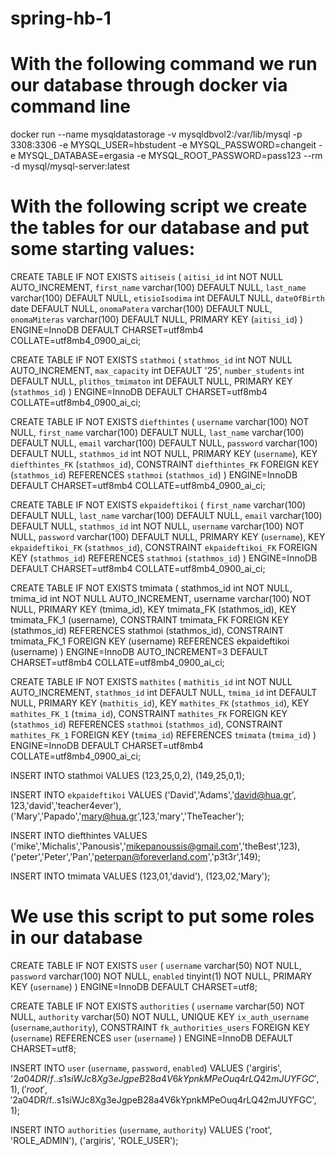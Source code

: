 # spring-hb-1

# With the following command we run our database through docker via command line

docker run --name mysqldatastorage -v mysqldbvol2:/var/lib/mysql -p 3308:3306 -e MYSQL_USER=hbstudent -e MYSQL_PASSWORD=changeit -e MYSQL_DATABASE=ergasia -e MYSQL_ROOT_PASSWORD=pass123 --rm -d mysql/mysql-server:latest

# With the following script we create the tables for our database and put some starting values:

CREATE TABLE IF NOT EXISTS `aitiseis` (
  `aitisi_id` int NOT NULL AUTO_INCREMENT,
  `first_name` varchar(100) DEFAULT NULL,
  `last_name` varchar(100) DEFAULT NULL,
  `etisioIsodima` int DEFAULT NULL,
  `dateOfBirth` date DEFAULT NULL,
  `onomaPatera` varchar(100) DEFAULT NULL,
  `onomaMiteras` varchar(100) DEFAULT NULL,
  PRIMARY KEY (`aitisi_id`)
) ENGINE=InnoDB DEFAULT CHARSET=utf8mb4 COLLATE=utf8mb4_0900_ai_ci;

CREATE TABLE IF NOT EXISTS `stathmoi` (
  `stathmos_id` int NOT NULL AUTO_INCREMENT,
  `max_capacity` int DEFAULT '25',
  `number_students` int DEFAULT NULL,
  `plithos_tmimaton` int DEFAULT NULL,
  PRIMARY KEY (`stathmos_id`)
) ENGINE=InnoDB DEFAULT CHARSET=utf8mb4 COLLATE=utf8mb4_0900_ai_ci;

CREATE TABLE IF NOT EXISTS `diefthintes` (
  `username` varchar(100) NOT NULL,
  `first_name` varchar(100) DEFAULT NULL,
  `last_name` varchar(100) DEFAULT NULL,
  `email` varchar(100) DEFAULT NULL,
  `password` varchar(100) DEFAULT NULL,
  `stathmos_id` int NOT NULL,
  PRIMARY KEY (`username`),
  KEY `diefthintes_FK` (`stathmos_id`),
  CONSTRAINT `diefthintes_FK` FOREIGN KEY (`stathmos_id`) REFERENCES `stathmoi` (`stathmos_id`)
) ENGINE=InnoDB DEFAULT CHARSET=utf8mb4 COLLATE=utf8mb4_0900_ai_ci;


CREATE TABLE IF NOT EXISTS `ekpaideftikoi` (
  `first_name` varchar(100) DEFAULT NULL,
  `last_name` varchar(100) DEFAULT NULL,
  `email` varchar(100) DEFAULT NULL,
  `stathmos_id` int NOT NULL,
  `username` varchar(100) NOT NULL,
  `password` varchar(100) DEFAULT NULL,
  PRIMARY KEY (`username`),
  KEY `ekpaideftikoi_FK` (`stathmos_id`),
  CONSTRAINT `ekpaideftikoi_FK` FOREIGN KEY (`stathmos_id`) REFERENCES `stathmoi` (`stathmos_id`)
) ENGINE=InnoDB DEFAULT CHARSET=utf8mb4 COLLATE=utf8mb4_0900_ai_ci;

CREATE TABLE IF NOT EXISTS tmimata (
  stathmos_id int NOT NULL,
  tmima_id int NOT NULL AUTO_INCREMENT,
  username varchar(100) NOT NULL,
  PRIMARY KEY (tmima_id),
  KEY tmimata_FK (stathmos_id),
  KEY tmimata_FK_1 (username),
  CONSTRAINT tmimata_FK FOREIGN KEY (stathmos_id) REFERENCES stathmoi (stathmos_id),
  CONSTRAINT tmimata_FK_1 FOREIGN KEY (username) REFERENCES ekpaideftikoi (username)
) ENGINE=InnoDB AUTO_INCREMENT=3 DEFAULT CHARSET=utf8mb4 COLLATE=utf8mb4_0900_ai_ci;

CREATE TABLE IF NOT EXISTS `mathites` (
  `mathitis_id` int NOT NULL AUTO_INCREMENT,
  `stathmos_id` int DEFAULT NULL,
  `tmima_id` int DEFAULT NULL,
  PRIMARY KEY (`mathitis_id`),
  KEY `mathites_FK` (`stathmos_id`),
  KEY `mathites_FK_1` (`tmima_id`),
  CONSTRAINT `mathites_FK` FOREIGN KEY (`stathmos_id`) REFERENCES `stathmoi` (`stathmos_id`),
  CONSTRAINT `mathites_FK_1` FOREIGN KEY (`tmima_id`) REFERENCES `tmimata` (`tmima_id`)
) ENGINE=InnoDB DEFAULT CHARSET=utf8mb4 COLLATE=utf8mb4_0900_ai_ci;

INSERT INTO stathmoi VALUES
(123,25,0,2),
(149,25,0,1);

INSERT INTO `ekpaideftikoi` VALUES
('David','Adams','david@hua.gr', 123,'david','teacher4ever'),
('Mary','Papado','mary@hua.gr',123,'mary','TheTeacher');

INSERT INTO diefthintes VALUES
('mike','Michalis','Panousis','mikepanoussis@gmail.com','theBest',123),
('peter','Peter','Pan','peterpan@foreverland.com','p3t3r',149);

INSERT INTO tmimata VALUES
(123,01,'david'),
(123,02,'Mary');

# We use this script to put some roles in our database

CREATE TABLE IF NOT EXISTS `user` (
 `username` varchar(50) NOT NULL,
 `password` varchar(100) NOT NULL,
 `enabled` tinyint(1) NOT NULL,
 PRIMARY KEY (`username`)
) ENGINE=InnoDB DEFAULT CHARSET=utf8;




CREATE TABLE IF NOT EXISTS `authorities` (
 `username` varchar(50) NOT NULL,
 `authority` varchar(50) NOT NULL,
 UNIQUE KEY `ix_auth_username` (`username`,`authority`),
 CONSTRAINT `fk_authorities_users` FOREIGN KEY (`username`) REFERENCES `user` (`username`)
) ENGINE=InnoDB DEFAULT CHARSET=utf8;



INSERT INTO `user` (`username`, `password`, `enabled`) VALUES
   ('argiris', '$2a$04$DR/f..s1siWJc8Xg3eJgpeB28a4V6kYpnkMPeOuq4rLQ42mJUYFGC', 1),
   ('root', '$2a$04$DR/f..s1siWJc8Xg3eJgpeB28a4V6kYpnkMPeOuq4rLQ42mJUYFGC', 1);

INSERT INTO `authorities` (`username`, `authority`) VALUES
   ('root', 'ROLE_ADMIN'),
   ('argiris', 'ROLE_USER');




